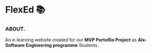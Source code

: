 # FlexEd :books:
### ABOUT.
An e-learning website created for our __MVP Portoflio Project__ as **Alx-Software Engineering programme** Students.

